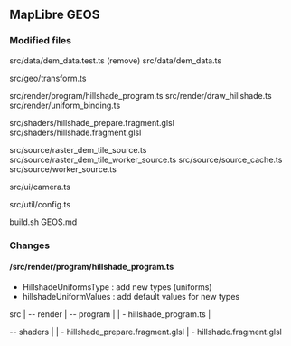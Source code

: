 ## MapLibre GEOS


### Modified files

src/data/dem_data.test.ts (remove)
src/data/dem_data.ts

src/geo/transform.ts

src/render/program/hillshade_program.ts
src/render/draw_hillshade.ts
src/render/uniform_binding.ts

src/shaders/hillshade_prepare.fragment.glsl
src/shaders/hillshade.fragment.glsl

src/source/raster_dem_tile_source.ts
src/source/raster_dem_tile_worker_source.ts
src/source/source_cache.ts
src/source/worker_source.ts

src/ui/camera.ts

src/util/config.ts

build.sh
GEOS.md


### Changes

#### /src/render/program/hillshade_program.ts

- HillshadeUniformsType : add new types (uniforms)
- hillshadeUniformValues : add default values for new types


 src
 |
 -- render
  |
  -- program
   |
   | - hillshade_program.ts
   |

-- shaders
 |
 | - hillshade_prepare.fragment.glsl
 | - hillshade.fragment.glsl

